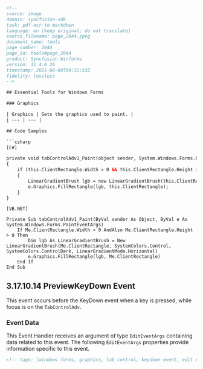 ```html
<!--
source: image
domain: syncfusion-sdk
task: pdf-ocr-to-markdown
language: en (keep original; do not translate)
source_filename: page_2044.jpeg
document_name: tools
page_number: 2044
page_id: tools#page_2044
product: Syncfusion Winforms
version: 11.4.0.26
timestamp: 2025-08-09T09:32:53Z
fidelity: lossless
-->

## Essential Tools for Windows Forms

### Graphics

| Graphics | Gets the graphics used to paint. |
| --- | --- |

## Code Samples

```csharp
[C#]

private void tabControlAdv1_Paint(object sender, System.Windows.Forms.PaintEventArgs e)
{
    if (this.ClientRectangle.Width > 0 && this.ClientRectangle.Height > 0)
    {
        LinearGradientBrush lgb = new LinearGradientBrush(this.ClientRectangle, SystemColors.Control, SystemColors.ControlDark, LinearGradientMode.Horizontal);
        e.Graphics.FillRectangle(lgb, this.ClientRectangle);
    }
}
```

```vbnet
[VB.NET]

Private Sub tabControlAdv1_Paint(ByVal sender As Object, ByVal e As System.Windows.Forms.PaintEventArgs)
    If Me.ClientRectangle.Width > 0 AndAlso Me.ClientRectangle.Height > 0 Then
        Dim lgb As LinearGradientBrush = New LinearGradientBrush(Me.ClientRectangle, SystemColors.Control, SystemColors.ControlDark, LinearGradientMode.Horizontal)
        e.Graphics.FillRectangle(lgb, Me.ClientRectangle)
    End If
End Sub
```

## 3.17.10.14 PreviewKeyDown Event

This event occurs before the KeyDown event when a key is pressed, while focus is on the `TabControlAdv`.

### Event Data

This Event Handler receives an argument of type `EditEventArgs` containing data related to this event. The following `EditEventArgs` properties provide information specific to this event.
```html
<!-- tags: [windows forms, graphics, tab control, keydown event, edit event args] keywords: [graphics, tabcontroladv, previewkeydown, keydown, lineargradientbrush, systemcolors, control, controldark, editeventargs] -->
```